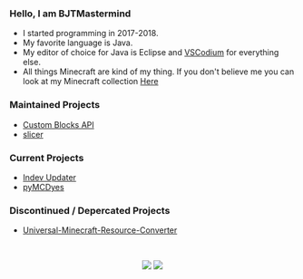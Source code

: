 ### Hello, I am BJTMastermind

* I started programming in 2017-2018.
* My favorite language is Java.
* My editor of choice for Java is Eclipse and [VSCodium](https://vscodium.com/) for everything else.
* All things Minecraft are kind of my thing. If you don't believe me you can look at my Minecraft collection [Here](./MinecraftVersions.md)
  
### Maintained Projects
* [Custom Blocks API](https://www.github.com/BJTMastermind/Custom-Blocks-API)
* [slicer](https://www.github.com/BJTMastermind/slicer)

### Current Projects
* [Indev Updater](https://www.github.com/BJTMastermind/Indev-Updater)
* [pyMCDyes](https://www.github.com/BJTMastermind/pyMCDyes)

### Discontinued / Depercated Projects
* [Universal-Minecraft-Resource-Converter](https://www.github.com/BJTMastermind/Universal-Minecraft-Resource-Converter)

<!--
<p align="center">
  <a href="https://www.youtube.com/channel/UCiFDXb0SDboAOyZOzQHjw2w"><img width=36 height=32 alt="Youtube" src="https://github.com/BJTMastermind/BJTMastermind/blob/main/youtube-512.png"></a><br>
Subscribe To My YouTube Channel
</p>
-->
<br>
<p align="center">
  <img src="https://github-readme-stats.vercel.app/api?username=BJTMastermind&count_private=true&show_icons=true&bg_color=00000000&title_color=7cf221&text_color=f9f3d8&icon_color=00ddf0&locale=en">
  <img src="https://github-readme-stats.vercel.app/api/top-langs/?username=BJTMastermind&layout=compact&bg_color=00000000&title_color=7cf221&text_color=f9f3d8&icon_color=00ddf0&locale=en">
</p>

